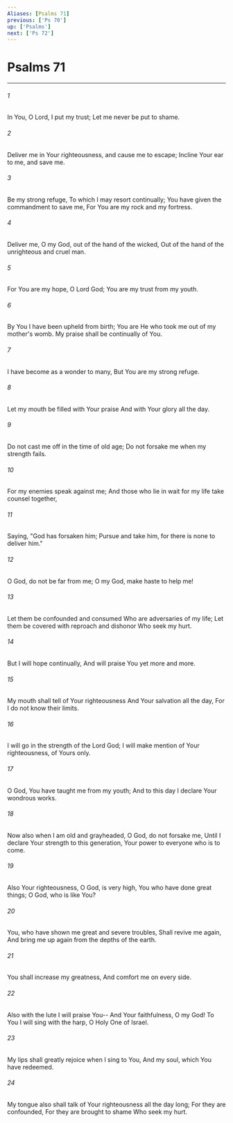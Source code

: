 ```yaml
---
Aliases: [Psalms 71]
previous: ['Ps 70']
up: ['Psalms']
next: ['Ps 72']
---
```

# Psalms 71

***


###### 1 
In You, O Lord, I put my trust; Let me never be put to shame. 

###### 2 
Deliver me in Your righteousness, and cause me to escape; Incline Your ear to me, and save me. 

###### 3 
Be my strong refuge, To which I may resort continually; You have given the commandment to save me, For You are my rock and my fortress. 

###### 4 
Deliver me, O my God, out of the hand of the wicked, Out of the hand of the unrighteous and cruel man. 

###### 5 
For You are my hope, O Lord God; You are my trust from my youth. 

###### 6 
By You I have been upheld from birth; You are He who took me out of my mother's womb. My praise shall be continually of You. 

###### 7 
I have become as a wonder to many, But You are my strong refuge. 

###### 8 
Let my mouth be filled with Your praise And with Your glory all the day. 

###### 9 
Do not cast me off in the time of old age; Do not forsake me when my strength fails. 

###### 10 
For my enemies speak against me; And those who lie in wait for my life take counsel together, 

###### 11 
Saying, "God has forsaken him; Pursue and take him, for there is none to deliver him." 

###### 12 
O God, do not be far from me; O my God, make haste to help me! 

###### 13 
Let them be confounded and consumed Who are adversaries of my life; Let them be covered with reproach and dishonor Who seek my hurt. 

###### 14 
But I will hope continually, And will praise You yet more and more. 

###### 15 
My mouth shall tell of Your righteousness And Your salvation all the day, For I do not know their limits. 

###### 16 
I will go in the strength of the Lord God; I will make mention of Your righteousness, of Yours only. 

###### 17 
O God, You have taught me from my youth; And to this day I declare Your wondrous works. 

###### 18 
Now also when I am old and grayheaded, O God, do not forsake me, Until I declare Your strength to this generation, Your power to everyone who is to come. 

###### 19 
Also Your righteousness, O God, is very high, You who have done great things; O God, who is like You? 

###### 20 
You, who have shown me great and severe troubles, Shall revive me again, And bring me up again from the depths of the earth. 

###### 21 
You shall increase my greatness, And comfort me on every side. 

###### 22 
Also with the lute I will praise You-- And Your faithfulness, O my God! To You I will sing with the harp, O Holy One of Israel. 

###### 23 
My lips shall greatly rejoice when I sing to You, And my soul, which You have redeemed. 

###### 24 
My tongue also shall talk of Your righteousness all the day long; For they are confounded, For they are brought to shame Who seek my hurt.
